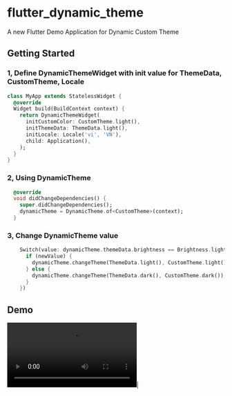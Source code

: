 # flutter_dynamic_theme

A new Flutter Demo Application for Dynamic Custom Theme

## Getting Started
### 1, Define DynamicThemeWidget with init value for ThemeData, CustomTheme, Locale
```dart
class MyApp extends StatelessWidget {
  @override
  Widget build(BuildContext context) {
    return DynamicThemeWidget(
      initCustomColor: CustomTheme.light(),
      initThemeData: ThemeData.light(),
      initLocale: Locale('vi', 'VN'),
      child: Application(),
    );
  }
}
```

### 2, Using DynamicTheme 
```dart
  @override
  void didChangeDependencies() {
    super.didChangeDependencies();
    dynamicTheme = DynamicTheme.of<CustomTheme>(context);
  }
```

### 3, Change DynamicTheme value
```dart
    Switch(value: dynamicTheme.themeData.brightness == Brightness.light, onChanged: (newValue) {
      if (newValue) {
        dynamicTheme.changeTheme(ThemeData.light(), CustomTheme.light());
      } else {
        dynamicTheme.changeTheme(ThemeData.dark(), CustomTheme.dark());
      }
    })
```

## Demo
![Demo Video](./2019_11_15_14_33_22.mp4)|